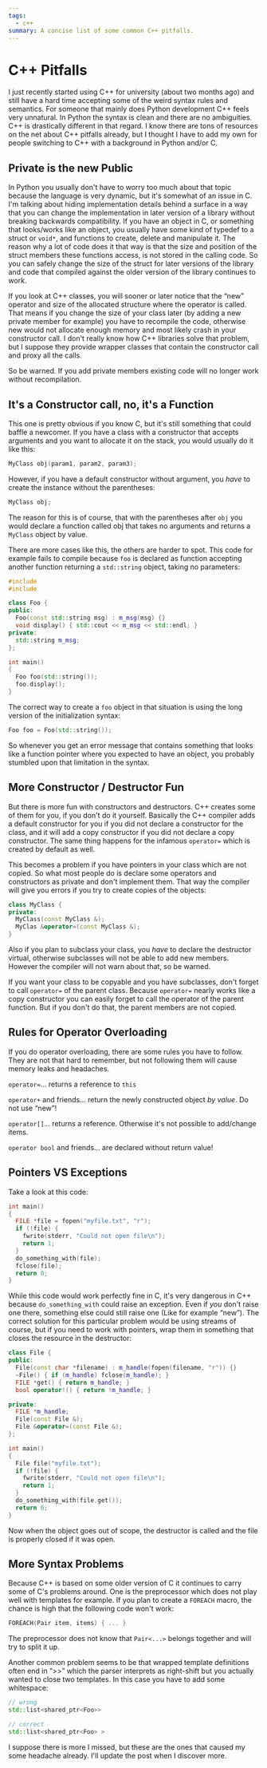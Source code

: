 ```yaml
---
tags:
  - c++
summary: A concise list of some common C++ pitfalls.
---
```


# C++ Pitfalls

I just recently started using C++ for university (about two months ago)
and still have a hard time accepting some of the weird syntax rules and
semantics. For someone that mainly does Python development C++ feels
very unnatural. In Python the syntax is clean and there are no
ambiguities. C++ is drastically different in that regard. I know there
are tons of resources on the net about C++ pitfalls already, but I
thought I have to add my own for people switching to C++ with a
background in Python and/or C.

## Private is the new Public

In Python you usually don't have to worry too much about that topic
because the language is very dynamic, but it's somewhat of an issue in
C. I'm talking about hiding implementation details behind a surface in a
way that you can change the implementation in later version of a library
without breaking backwards compatibility. If you have an object in C, or
something that looks/works like an object, you usually have some kind of
typedef to a struct or `void*`, and functions to create, delete and
manipulate it. The reason why a lot of code does it that way is that the
size and position of the struct members these functions access, is not
stored in the calling code. So you can safely change the size of the
struct for later versions of the library and code that compiled against
the older version of the library continues to work.

If you look at C++ classes, you will sooner or later notice that the
“new” operator and size of the allocated structure where the operator is
called. That means if you change the size of your class later (by adding
a new private member for example) you have to recompile the code,
otherwise new would not allocate enough memory and most likely crash in
your constructor call. I don't really know how C++ libraries solve that
problem, but I suppose they provide wrapper classes that contain the
constructor call and proxy all the calls.

So be warned. If you add private members existing code will no longer
work without recompilation.

## It's a Constructor call, no, it's a Function

This one is pretty obvious if you know C, but it's still something that
could baffle a newcomer.  If you have a class with a constructor that
accepts arguments and you want to allocate it on the stack, you would
usually do it like this:

```c++
MyClass obj(param1, param2, param3);
```

However, if you have a default constructor without argument, you *have*
to create the instance without the parentheses:

```c++
MyClass obj;
```

The reason for this is of course, that with the parentheses after `obj`
you would declare a function called obj that takes no arguments and
returns a `MyClass` object by value.

There are more cases like this, the others are harder to spot.  This
code for example fails to compile because `foo` is declared as function
accepting another function returning a `std::string` object, taking no
parameters:

```c++
#include
#include

class Foo {
public:
  Foo(const std::string msg) : m_msg(msg) {}
  void display() { std::cout << m_msg << std::endl; }
private:
  std::string m_msg;
};

int main()
{
  Foo foo(std::string());
  foo.display();
}
```

The correct way to create a `foo` object in that situation is using
the long version of the initialization syntax:

```c++
Foo foo = Foo(std::string());
```

So whenever you get an error message that contains something that
looks like a function pointer where you expected to have an object,
you probably stumbled upon that limitation in the syntax.

## More Constructor / Destructor Fun

But there is more fun with constructors and destructors. C++ creates
some of them for you, if you don't do it yourself. Basically the C++
compiler adds a default constructor for you if you did not declare a
constructor for the class, and it will add a copy constructor if you
did not declare a copy constructor. The same thing happens for the
infamous `operator=` which is created by default as well.

This becomes a problem if you have pointers in your class which are
not copied.  So what most people do is declare some operators and
constructors as private and don't implement them.  That way the
compiler will give you errors if you try to create copies of the
objects:

```c++
class MyClass {
private:
  MyClass(const MyClass &);
  MyClas &operator=(const MyClass &);
}
```

Also if you plan to subclass your class, you *have* to declare the
destructor virtual, otherwise subclasses will not be able to add new
members. However the compiler will not warn about that, so be
warned.

If you want your class to be copyable and you have subclasses, don't
forget to call `operator=` of the parent class. Because `operator=`
nearly works like a copy constructor you can easily forget to call
the operator of the parent function. But if you don't do that, the
parent members are not copied.

## Rules for Operator Overloading

If you do operator overloading, there are some rules you have to
follow. They are not that hard to remember, but not following them
will cause memory leaks and headaches.

`operator=`… returns a reference to `this`

`operator+` and friends… return the newly constructed object *by value*. Do not use
“new”!

`operator[]`… returns a reference. Otherwise it's not possible to add/change
items.

`operator bool` and friends… are declared without return value!

## Pointers VS Exceptions

Take a look at this code:

```c++
int main()
{
  FILE *file = fopen("myfile.txt", "r");
  if (!file) {
    fwrite(stderr, "Could not open file\n");
    return 1;
  }
  do_something_with(file);
  fclose(file);
  return 0;
}
```

While this code would work perfectly fine in C, it's very dangerous
in C++ because `do_something_with` could raise an exception.  Even
if *you* don't raise one there, something else could still raise one
(Like for example “new”).  The correct solution for this particular
problem would be using streams of course, but if you need to work
with pointers, wrap them in something that closes the resource in
the destructor:

```c++
class File {
public:
  File(const char *filename) : m_handle(fopen(filename, "r")) {}
  ~File() { if (m_handle) fclose(m_handle); }
  FILE *get() { return m_handle; }
  bool operator!() { return !m_handle; }

private:
  FILE *m_handle;
  File(const File &);
  File &operator=(const File &);
};

int main()
{
  File file("myfile.txt");
  if (!file) {
    fwrite(stderr, "Could not open file\n");
    return 1;
  }
  do_something_with(file.get());
  return 0;
}
```

Now when the object goes out of scope, the destructor is called and the
file is properly closed if it was open.

## More Syntax Problems

Because C++ is based on some older version of C it continues to carry some
of C's problems around.  One is the preprocessor which does not play well
with templates for example.  If you plan to create a `FOREACH` macro, the
chance is high that the following code won't work:

```c++
FOREACH(Pair item, items) { ... }
```

The preprocessor does not know that `Pair<...>` belongs together and will
try to split it up.

Another common problem seems to be that wrapped template definitions often
end in “>>” which the parser interprets as right-shift but you actually
wanted to close two templates.  In this case you have to add some
whitespace:

```c++
// wrong
std::list<shared_ptr<Foo>>

// correct
std::list<shared_ptr<Foo> >
```

I suppose there is more I missed, but these are the ones that caused my
some headache already.  I'll update the post when I discover more.
